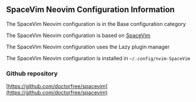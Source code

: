 ## SpaceVim Neovim Configuration Information

The SpaceVim Neovim configuration is in the Base configuration category

The SpaceVim Neovim configuration is based on [SpaceVim](https://spacevim.org)

The SpaceVim Neovim configuration uses the Lazy plugin manager

The SpaceVim Neovim configuration is installed in `~/.config/nvim-SpaceVim`

### Github repository

[https://github.com/doctorfree/spacevim](https://github.com/doctorfree/spacevim)

